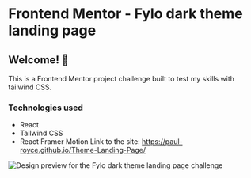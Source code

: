 # Frontend Mentor - Fylo dark theme landing page

## Welcome! 👋

This is a Frontend Mentor project challenge built to test my skills with tailwind CSS.

### Technologies used

- React
- Tailwind CSS
- React Framer Motion
  Link to the site: https://paul-royce.github.io/Theme-Landing-Page/

![Design preview for the Fylo dark theme landing page challenge](./design/desktop-preview.jpg)

